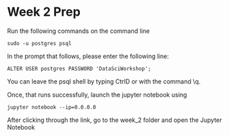 # Week 2 Prep

Run the following commands on the command line

```
sudo -u postgres psql
```
In the prompt that follows, please enter the following line:

```
ALTER USER postgres PASSWORD 'DataSciWorkshop';
```
You can leave the psql shell by typing CtrlD or with the command \q.

Once, that runs successfully, launch the jupyter notebook using

```
jupyter notebook --ip=0.0.0.0
```

After clicking through the link, go to the week_2 folder and open the Jupyter Notebook

